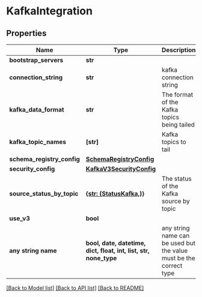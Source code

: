 # KafkaIntegration


## Properties
Name | Type | Description | Notes
------------ | ------------- | ------------- | -------------
**bootstrap_servers** | **str** |  | [optional] 
**connection_string** | **str** | kafka connection string | [optional] [readonly] 
**kafka_data_format** | **str** | The format of the Kafka topics being tailed | [optional] 
**kafka_topic_names** | **[str]** | Kafka topics to tail | [optional] 
**schema_registry_config** | [**SchemaRegistryConfig**](SchemaRegistryConfig.md) |  | [optional] 
**security_config** | [**KafkaV3SecurityConfig**](KafkaV3SecurityConfig.md) |  | [optional] 
**source_status_by_topic** | [**{str: (StatusKafka,)}**](StatusKafka.md) | The status of the Kafka source by topic | [optional] [readonly] 
**use_v3** | **bool** |  | [optional] 
**any string name** | **bool, date, datetime, dict, float, int, list, str, none_type** | any string name can be used but the value must be the correct type | [optional]

[[Back to Model list]](../README.md#documentation-for-models) [[Back to API list]](../README.md#documentation-for-api-endpoints) [[Back to README]](../README.md)


